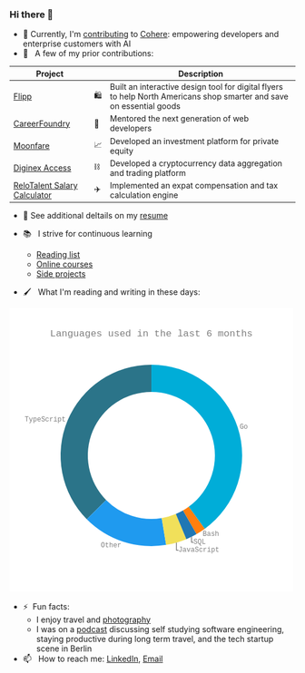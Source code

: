 ### Hi there 👋

- 🤖 Currently, I'm [contributing](https://github.com/tanzimcohere) to [Cohere](https://cohere.com/): empowering developers and enterprise customers with AI
- 🔭 &nbsp; A few of my prior contributions:

| Project                                                                      |     | Description                                                                                                          |
| ---------------------------------------------------------------------------- | --- | -------------------------------------------------------------------------------------------------------------------- |
| [Flipp](https://flipp.com/home)                                              | 🛍️  | Built an interactive design tool for digital flyers to help North Americans shop smarter and save on essential goods |
| [CareerFoundry](https://careerfoundry.com/)                                  | 🌱  | Mentored the next generation of web developers                                                                       |
| [Moonfare](https://www.moonfare.com/)                                        | 📈  | Developed an investment platform for private equity                                                                  |
| [Diginex Access](https://learn.eqonex.com/news/understanding-diginex-access) | ⛓️  | Developed a cryptocurrency data aggregation and trading platform                                                     |
| [ReloTalent Salary Calculator](https://www.relotalent.com/salary-calculator) | ✈️  | Implemented an expat compensation and tax calculation engine                                                         |

- :briefcase: See additional deltails on my [resume](https://mtanzim.com/work/resume.pdf)

- :books: &nbsp; I strive for continuous learning

  - [Reading list](https://github.com/users/mtanzim/projects/9)
  - [Online courses](https://github.com/users/mtanzim/projects/4)
  - [Side projects](https://github.com/users/mtanzim/projects/5)

- :paintbrush: &nbsp; What I'm reading and writing in these days:

<!-- START_WAKA -->

![Language Statistics](waka1716714297150.png "Languages")

<!-- END_WAKA -->

- ⚡&nbsp; Fun facts:
  - I enjoy travel and [photography](https://mtanzim.com/play/photography/2023/)
  - I was on a [podcast](https://open.spotify.com/episode/5u3gXFNGomUkKimQHE9sgG?si=Op9ZjqG-RcuyWr9Uek2TvA) discussing self studying software engineering, staying productive during long term travel, and the tech startup scene in Berlin
- 📫 &nbsp; How to reach me: [LinkedIn](https://www.linkedin.com/in/tanzim-mokammel), [Email](mailto:mtanzim@gmail.com)

